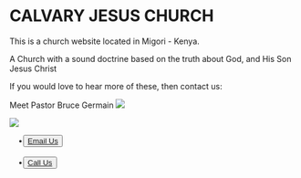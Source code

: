 <h1>CALVARY JESUS CHURCH</h1>

This is a church website located in Migori - Kenya.

A Church with a sound doctrine based  on the truth about God, and His Son Jesus Christ

If you would love to hear more of these, then contact us:

Meet Pastor Bruce Germain
<a href="https://lh3.googleusercontent.com/EzK9DXjvW8f22wmTi3u6m_vZehGZRzPc3UFzz_WEWCfc1kRlmVHhGk8LJdCm6fgJSReocvWHpHqy0bjvS5Koj4yh78TF5Q1jaWNdXyEx2-1VMJHyQm0_f54CngWBnkLMjjeCnXaR=w2400?source=screenshot.guru"> <img src="https://lh3.googleusercontent.com/EzK9DXjvW8f22wmTi3u6m_vZehGZRzPc3UFzz_WEWCfc1kRlmVHhGk8LJdCm6fgJSReocvWHpHqy0bjvS5Koj4yh78TF5Q1jaWNdXyEx2-1VMJHyQm0_f54CngWBnkLMjjeCnXaR=w552-h315-p-k" /> </a>

<a href="https://lh3.googleusercontent.com/Lq6Nghc2RD0psYFz2f8u_WlVk6voCml9VKSDKvrVe6SMwM-2lmrM70Q1KPfLCat7N6zkIWLr4y7fr7JFc6FTxg_UON9Flw3Api21pmI3VN4nkHOO07FQA1Q_EuxYsZcAzcLCla0B=w2400?source=screenshot.guru"> <img src="https://lh3.googleusercontent.com/Lq6Nghc2RD0psYFz2f8u_WlVk6voCml9VKSDKvrVe6SMwM-2lmrM70Q1KPfLCat7N6zkIWLr4y7fr7JFc6FTxg_UON9Flw3Api21pmI3VN4nkHOO07FQA1Q_EuxYsZcAzcLCla0B=w600-h315-p-k" /> </a>

<div class="nav-links">
            <ul>
                <button type="button>">
        <li><a href="mailto: Pst.bruce67@gmail.com">Email Us</a></li>
        </button><br><br>
        <button type="button">
        <li><a href="tel:+254722932843">Call Us</a></li>
        </button>
	</ul>
	</div>

